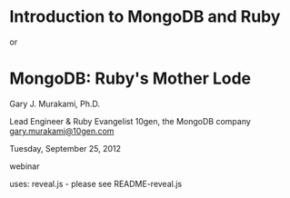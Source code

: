 # Introduction to MongoDB and Ruby
or
# MongoDB: Ruby's Mother Lode

Gary J. Murakami, Ph.D.

Lead Engineer & Ruby Evangelist
10gen, the MongoDB company
gary.murakami@10gen.com

Tuesday, September 25, 2012

webinar

uses: reveal.js - please see README-reveal.js

